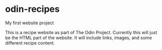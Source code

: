 # odin-recipes
My first website project

This is a recipe website as part of The Odin Project. Currently this will just be the HTML part of the website. It will include links, images, and some different recipe content.